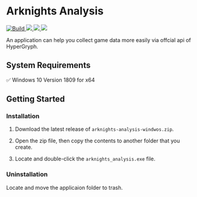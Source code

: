 # Arknights Analysis

<p>
<a title="build" href="https://github.com/MasterHiei/arknights_analysis/actions/workflows/build.yml" >
  <img src="https://github.com/MasterHiei/arknights_analysis/actions/workflows/build.yml/badge.svg" alt="Build">
</a>
<a title="Made with Fluent Design" href="https://github.com/bdlukaa/fluent_ui">
  <img src="https://img.shields.io/badge/fluent-design-blue?style=flat-square&color=gray&labelColor=0078D7">
</a>
<a title="License" href="https://github.com/MasterHiei/arknights_analysis/blob/master/LICENSE.md">
  <img src="https://img.shields.io/github/license/MasterHiei/arknights_analysis">
</a>
<a title="License" href="https://github.com/MasterHiei/arknights_analysis/releases">
  <img src="https://img.shields.io/github/v/release/MasterHiei/arknights_analysis?sort=semver">
</a>
</p>

An application can help you collect game data more easily via offcial api of HyperGryph.

## System Requirements

:white_check_mark: Windows 10 Version 1809 for x64

## Getting Started

### Installation

1. Download the latest release of `arknights-analysis-windwos.zip`.

2. Open the zip file, then copy the contents to another folder that you create.

3. Locate and double-click the `arknights_analysis.exe` file.

### Uninstallation

Locate and move the applicaion folder to trash.
